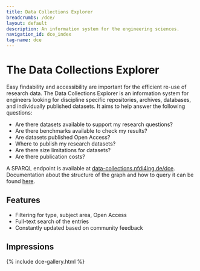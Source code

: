 ```yaml
---
title: Data Collections Explorer
breadcrumbs: /dce/
layout: default
description: An information system for the engineering sciences.
navigation_id: dce_index
tag-name: dce
---
```


# The Data Collections Explorer

Easy findability and accessibility are important for the efficient re-use of research data. The Data Collections Explorer is an information system for engineers looking for discipline specific repositories, archives, databases, and individually published datasets. It aims to help answer the following questions:
- Are there datasets available to support my research questions?
- Are there benchmarks available to check my results?
- Are datasets published Open Access?
- Where to publish my research datasets?
- Are there size limitations for datasets?
- Are there publication costs?

A SPARQL endpoint is available at [data-collections.nfdi4ing.de/dce](https://data-collections.nfdi4ing.de/dce). Documentation about the structure of the graph and how to query it can be found [here](https://github.com/kit-data-manager/Data-Collections-Explorer-Graph/blob/main/README.md).

## Features

* Filtering for type, subject area, Open Access
* Full-text search of the entries
* Constantly updated based on community feedback

## Impressions

{% include dce-gallery.html %}

<script>
    let slideIndex = 1;
    showSlides(slideIndex);

    // Next/previous controls
    function plusSlides(n) {
        showSlides(slideIndex += n);
    }

    // Thumbnail image controls
    function currentSlide(n) {
        showSlides(slideIndex = n);
    }

    function showSlides(n) {
        let i;
        let slides = document.getElementsByClassName("mySlides");
        let dots = document.getElementsByClassName("demo");
        let captionText = document.getElementById("caption");
        if (n > slides.length) {slideIndex = 1}
        if (n < 1) {slideIndex = slides.length}
        for (i = 0; i < slides.length; i++) {
            slides[i].style.display = "none";
        }
        for (i = 0; i < dots.length; i++) {
            dots[i].className = dots[i].className.replace(" active", "");
        }
        slides[slideIndex-1].style.display = "block";
        dots[slideIndex-1].className += " active";
        captionText.innerHTML = dots[slideIndex-1].alt;
    }

</script>
